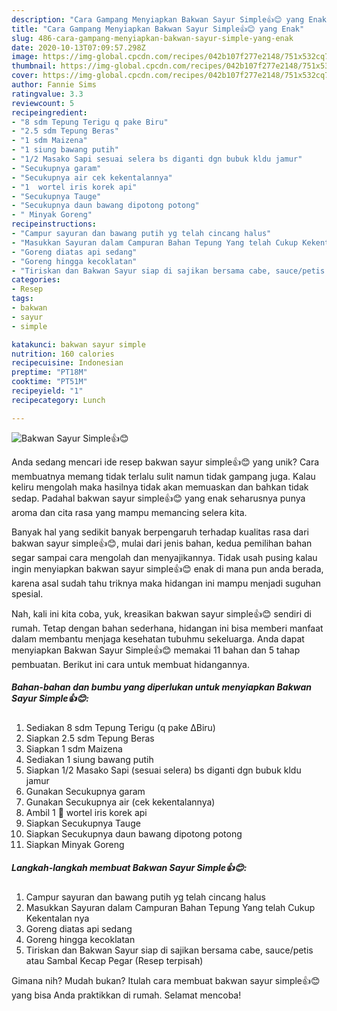 ```yaml
---
description: "Cara Gampang Menyiapkan Bakwan Sayur Simple👍😊 yang Enak"
title: "Cara Gampang Menyiapkan Bakwan Sayur Simple👍😊 yang Enak"
slug: 486-cara-gampang-menyiapkan-bakwan-sayur-simple-yang-enak
date: 2020-10-13T07:09:57.298Z
image: https://img-global.cpcdn.com/recipes/042b107f277e2148/751x532cq70/bakwan-sayur-simple👍😊-foto-resep-utama.jpg
thumbnail: https://img-global.cpcdn.com/recipes/042b107f277e2148/751x532cq70/bakwan-sayur-simple👍😊-foto-resep-utama.jpg
cover: https://img-global.cpcdn.com/recipes/042b107f277e2148/751x532cq70/bakwan-sayur-simple👍😊-foto-resep-utama.jpg
author: Fannie Sims
ratingvalue: 3.3
reviewcount: 5
recipeingredient:
- "8 sdm Tepung Terigu q pake Biru"
- "2.5 sdm Tepung Beras"
- "1 sdm Maizena"
- "1 siung bawang putih"
- "1/2 Masako Sapi sesuai selera bs diganti dgn bubuk kldu jamur"
- "Secukupnya garam"
- "Secukupnya air cek kekentalannya"
- "1  wortel iris korek api"
- "Secukupnya Tauge"
- "Secukupnya daun bawang dipotong potong"
- " Minyak Goreng"
recipeinstructions:
- "Campur sayuran dan bawang putih yg telah cincang halus"
- "Masukkan Sayuran dalam Campuran Bahan Tepung Yang telah Cukup Kekentalan nya"
- "Goreng diatas api sedang"
- "Goreng hingga kecoklatan"
- "Tiriskan dan Bakwan Sayur siap di sajikan bersama cabe, sauce/petis atau Sambal Kecap Pegar (Resep terpisah)"
categories:
- Resep
tags:
- bakwan
- sayur
- simple

katakunci: bakwan sayur simple 
nutrition: 160 calories
recipecuisine: Indonesian
preptime: "PT18M"
cooktime: "PT51M"
recipeyield: "1"
recipecategory: Lunch

---
```



![Bakwan Sayur Simple👍😊](https://img-global.cpcdn.com/recipes/042b107f277e2148/751x532cq70/bakwan-sayur-simple👍😊-foto-resep-utama.jpg)

Anda sedang mencari ide resep bakwan sayur simple👍😊 yang unik? Cara membuatnya memang tidak terlalu sulit namun tidak gampang juga. Kalau keliru mengolah maka hasilnya tidak akan memuaskan dan bahkan tidak sedap. Padahal bakwan sayur simple👍😊 yang enak seharusnya punya aroma dan cita rasa yang mampu memancing selera kita.



Banyak hal yang sedikit banyak berpengaruh terhadap kualitas rasa dari bakwan sayur simple👍😊, mulai dari jenis bahan, kedua pemilihan bahan segar sampai cara mengolah dan menyajikannya. Tidak usah pusing kalau ingin menyiapkan bakwan sayur simple👍😊 enak di mana pun anda berada, karena asal sudah tahu triknya maka hidangan ini mampu menjadi suguhan spesial.


Nah, kali ini kita coba, yuk, kreasikan bakwan sayur simple👍😊 sendiri di rumah. Tetap dengan bahan sederhana, hidangan ini bisa memberi manfaat dalam membantu menjaga kesehatan tubuhmu sekeluarga. Anda dapat menyiapkan Bakwan Sayur Simple👍😊 memakai 11 bahan dan 5 tahap pembuatan. Berikut ini cara untuk membuat hidangannya.

<!--inarticleads1-->

##### Bahan-bahan dan bumbu yang diperlukan untuk menyiapkan Bakwan Sayur Simple👍😊:

1. Sediakan 8 sdm Tepung Terigu (q pake ∆Biru)
1. Siapkan 2.5 sdm Tepung Beras
1. Siapkan 1 sdm Maizena
1. Sediakan 1 siung bawang putih
1. Siapkan 1/2 Masako Sapi (sesuai selera) bs diganti dgn bubuk kldu jamur
1. Gunakan Secukupnya garam
1. Gunakan Secukupnya air (cek kekentalannya)
1. Ambil 1 🥕 wortel iris korek api
1. Siapkan Secukupnya Tauge
1. Siapkan Secukupnya daun bawang dipotong potong
1. Siapkan  Minyak Goreng




<!--inarticleads2-->

##### Langkah-langkah membuat Bakwan Sayur Simple👍😊:

1. Campur sayuran dan bawang putih yg telah cincang halus
1. Masukkan Sayuran dalam Campuran Bahan Tepung Yang telah Cukup Kekentalan nya
1. Goreng diatas api sedang
1. Goreng hingga kecoklatan
1. Tiriskan dan Bakwan Sayur siap di sajikan bersama cabe, sauce/petis atau Sambal Kecap Pegar (Resep terpisah)




Gimana nih? Mudah bukan? Itulah cara membuat bakwan sayur simple👍😊 yang bisa Anda praktikkan di rumah. Selamat mencoba!
